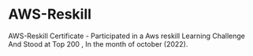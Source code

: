 # AWS-Reskill

AWS-Reskill Certificate - Participated in a Aws reskill Learning Challenge And Stood at Top 200 , In the month of october (2022).
